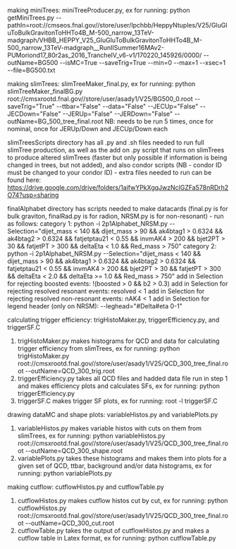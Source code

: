 making miniTrees: miniTreeProducer.py, ex for running: python getMiniTrees.py --pathIn=root://cmseos.fnal.gov//store/user/lpchbb/HeppyNtuples/V25/GluGluToBulkGravitonToHHTo4B_M-500_narrow_13TeV-madgraph/VHBB_HEPPY_V25_GluGluToBulkGravitonToHHTo4B_M-500_narrow_13TeV-madgraph__RunIISummer16MAv2-PUMoriond17_80r2as_2016_TrancheIV_v6-v1/170220_145926/0000/ --outName=BG500 --isMC=True --saveTrig=True --min=0 --max=1 --xsec=1 --file=BG500.txt
  
making slimTrees: slimTreeMaker_final.py, ex for running: python  slimTreeMaker_finalBG.py root://cmsxrootd.fnal.gov//store/user/asady1/V25/BG500_0.root --saveTrig="True" --ttbar="False" --data="False" --JECUp="False" --JECDown="False" --JERUp="False" --JERDown="False"  --outName=BG_500_tree_final.root 
NB: needs to be run 5 times, once for nominal, once for JERUp/Down and JECUp/Down each

slimTreesScripts directory has all .py and .sh files needed to run full slimTree production, as well as the add on .py script that runs on slimTrees to produce altered slimTrees (faster but only possible if information is being changed in trees, but not added), and also condor scripts (NB - condor ID must be changed to your condor ID) - extra files needed to run can be found here: https://drive.google.com/drive/folders/1aifwYPkXgqJwzNclGZFa578nRDrh2O74?usp=sharing

finalAlphabet directory has scripts needed to make datacards (final.py is for bulk graviton, finalRad.py is for radion, NRSM.py is for non-resonant) - run as follows:
category 1:
python -i 2p1Alphabet_NRSM.py --Selection="dijet_mass < 140 && dijet_mass > 90 && ak4btag1 > 0.6324 && ak4btag2 > 0.6324 && fatjetptau21 < 0.55 && invmAK4 > 200 && bjet2PT > 30 && fatjetPT > 300 && deltaEta < 1.0 && Red_mass > 750"
category 2:
python -i 2p1Alphabet_NRSM.py --Selection="dijet_mass < 140 && dijet_mass > 90 && ak4btag1 > 0.6324 && ak4btag2 > 0.6324 && fatjetptau21 < 0.55 && invmAK4 > 200 && bjet2PT > 30 && fatjetPT > 300 && deltaEta < 2.0 && deltaEta >= 1.0 && Red_mass > 750"
add in Selection for rejecting boosted events: !(boosted > 0 && b2 > 0.3)
add in Selection for rejecting resolved resonant events: resolved < 1
add in Selection for rejecting resolved non-resonant events: nAK4 < 1
add in Selection for legend header (only on NRSM): --leghead="#Delta#eta 0-1"

calculating trigger efficiency: trigHistoMaker.py, triggerEfficiency.py, and triggerSF.C
1) trigHistoMaker.py makes histograms for QCD and data for calculating trigger efficiency from slimTrees, ex for running: python trigHistoMaker.py root://cmsxrootd.fnal.gov//store/user/asady1/V25/QCD_300_tree_final.root --outName=QCD_300_trig.root
2) triggerEfficiency.py takes all QCD files and hadded data file run in step 1 and makes efficiency plots and calculates SFs, ex for running: python triggerEfficiency.py
3) triggerSF.C makes trigger SF plots, ex for running: root -l triggerSF.C

drawing dataMC and shape plots: variableHistos.py and variablePlots.py
1) variableHistos.py makes variable histos with cuts on them from slimTrees, ex for running: python variableHistos.py root://cmsxrootd.fnal.gov//store/user/asady1/V25/QCD_300_tree_final.root --outName=QCD_300_shape.root
2) variablePlots.py takes these histograms and makes them into plots for a given set of QCD, ttbar, background and/or data histograms, ex for running: python variablePlots.py

making cutflow: cutflowHistos.py and cutflowTable.py
1) cutflowHistos.py makes cutflow histos cut by cut, ex for running: python cutflowHistos.py root://cmsxrootd.fnal.gov//store/user/asady1/V25/QCD_300_tree_final.root --outName=QCD_300_cut.root
2) cutflowTable.py takes the output of cutflowHistos.py and makes a cutflow table in Latex format, ex for running: python cutflowTable.py

